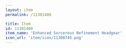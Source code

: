 ```yaml
---
layout: item
permalink: /11301400

title: Item
id: 11301400
item_name: 'Enhanced Sorcerous Refinement Headgear'
icon_url: 'item/icon/11300745.png'
---
```

